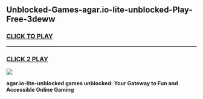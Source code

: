 
## Unblocked-Games-agar.io-lite-unblocked-Play-Free-3deww
<h3>
<a href="https://premium76.site?title=agar.io-lite-unblocked&ref=20M">CLICK TO PLAY</a></h3>
<hr>

<h3>
<a href="https://premium76.site?title=agar.io-lite-unblocked&ref=20M">CLICK 2 PLAY</a>
  
</h3>

<a href="https://premium76.site?title=agar.io-lite-unblocked&ref=19M"><img src="https://clearcache.store/games.png"></a>


**agar.io-lite-unblocked games unblocked: Your Gateway to Fun and Accessible Online Gaming**

